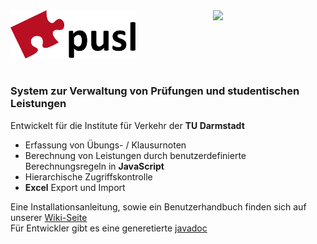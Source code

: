 <img align="right" src="https://www.verkehr.tu-darmstadt.de/media/corporate_design/cd_grafiken/tud_logo_web_druck.png" width="180">
<img src="./blob/logo/pusl_logo.png" width="200">
 
#

### System zur Verwaltung von Prüfungen und studentischen Leistungen 

                                                                                         
 Entwickelt für die Institute für Verkehr der **TU Darmstadt** 

* Erfassung von Übungs- / Klausurnoten
* Berechnung von Leistungen durch benutzerdefinierte Berechnungsregeln in **JavaScript**
* Hierarchische Zugriffskontrolle
* **Excel** Export und Import

Eine Installationsanleitung, sowie ein Benutzerhandbuch finden sich auf unserer [Wiki-Seite](https://github.com/leonchemnitz/pusl/wiki/)  
Für Entwickler gibt es eine generetierte [javadoc](https://leonchemnitz.github.io/pusl/apidocs/)
